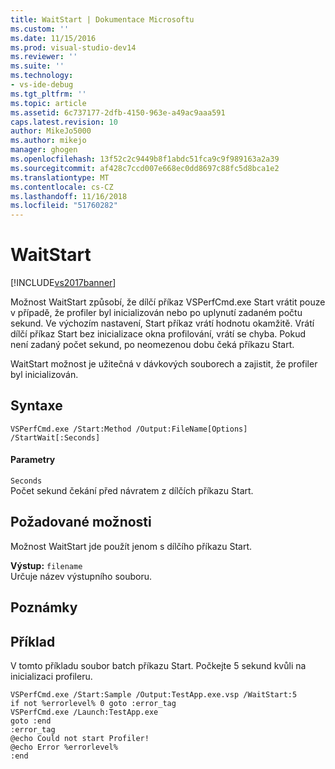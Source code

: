 ```yaml
---
title: WaitStart | Dokumentace Microsoftu
ms.custom: ''
ms.date: 11/15/2016
ms.prod: visual-studio-dev14
ms.reviewer: ''
ms.suite: ''
ms.technology:
- vs-ide-debug
ms.tgt_pltfrm: ''
ms.topic: article
ms.assetid: 6c737177-2dfb-4150-963e-a49ac9aaa591
caps.latest.revision: 10
author: MikeJo5000
ms.author: mikejo
manager: ghogen
ms.openlocfilehash: 13f52c2c9449b8f1abdc51fca9c9f989163a2a39
ms.sourcegitcommit: af428c7ccd007e668ec0dd8697c88fc5d8bca1e2
ms.translationtype: MT
ms.contentlocale: cs-CZ
ms.lasthandoff: 11/16/2018
ms.locfileid: "51760282"
---
```

# <a name="waitstart"></a>WaitStart
[!INCLUDE[vs2017banner](../includes/vs2017banner.md)]

Možnost WaitStart způsobí, že dílčí příkaz VSPerfCmd.exe Start vrátit pouze v případě, že profiler byl inicializován nebo po uplynutí zadaném počtu sekund. Ve výchozím nastavení, Start příkaz vrátí hodnotu okamžitě. Vrátí dílčí příkaz Start bez inicializace okna profilování, vrátí se chyba. Pokud není zadaný počet sekund, po neomezenou dobu čeká příkazu Start.  
  
 WaitStart možnost je užitečná v dávkových souborech a zajistit, že profiler byl inicializován.  
  
## <a name="syntax"></a>Syntaxe  
  
```  
VSPerfCmd.exe /Start:Method /Output:FileName[Options] /StartWait[:Seconds]  
```  
  
#### <a name="parameters"></a>Parametry  
 `Seconds`  
 Počet sekund čekání před návratem z dílčích příkazu Start.  
  
## <a name="required-options"></a>Požadované možnosti  
 Možnost WaitStart jde použít jenom s dílčího příkazu Start.  
  
 **Výstup:** `filename`  
 Určuje název výstupního souboru.  
  
## <a name="remarks"></a>Poznámky  
  
## <a name="example"></a>Příklad  
 V tomto příkladu soubor batch příkazu Start. Počkejte 5 sekund kvůli na inicializaci profileru.  
  
```  
VSPerfCmd.exe /Start:Sample /Output:TestApp.exe.vsp /WaitStart:5  
if not %errorlevel% 0 goto :error_tag  
VSPerfCmd.exe /Launch:TestApp.exe  
goto :end  
:error_tag  
@echo Could not start Profiler!  
@echo Error %errorlevel%  
:end  
```



